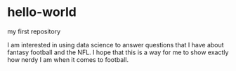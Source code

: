 # hello-world
my first repository

I am interested in using data science to answer questions that I have about fantasy football and the NFL.  I hope that this is a way for me to show exactly how nerdy I am when it comes to football.
